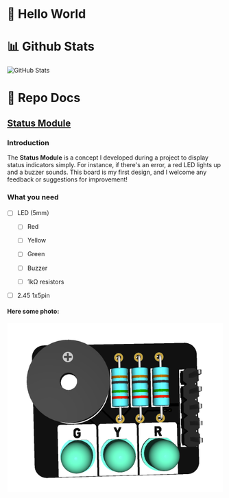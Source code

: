 # 👋 Hello World

# 📊 Github Stats
<img src="https://github-readme-stats.vercel.app/api?username=REX727&show_icons=true" alt="GitHub Stats" style="max-width: 100%;" />
</p>

# 📕 Repo Docs
## [Status Module](https://github.com/rex727/status-module)

### Introduction

The **Status Module** is a concept I developed during a project to display status indicators simply. For instance, if there's an error, a red LED lights up and a buzzer sounds. This board is my first design, and I welcome any feedback or suggestions for improvement!

### What you need

- [ ] LED (5mm）

  - [ ] Red

  - [ ] Yellow

  - [ ] Green

  - [ ] Buzzer

  - [ ] 1kΩ resistors

- [ ] 2.45 1x5pin

#### Here some photo:
![IMG](https://github.com/REX727/Status-Module/blob/main/README-FILE/3D_PCB.png)


